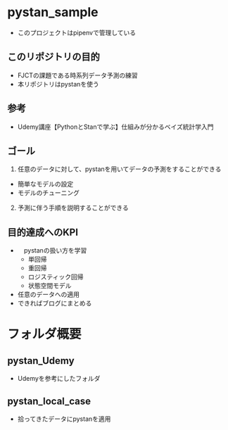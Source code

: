 # pystan_sample
- このプロジェクトはpipenvで管理している
## このリポジトリの目的
- FJCTの課題である時系列データ予測の練習
- 本リポジトリはpystanを使う

## 参考
- Udemy講座【PythonとStanで学ぶ】仕組みが分かるベイズ統計学入門

## ゴール
1. 任意のデータに対して、pystanを用いてデータの予測をすることができる
  - 簡単なモデルの設定
  - モデルのチューニング
2. 予測に伴う手順を説明することができる

## 目的達成へのKPI
- 　pystanの扱い方を学習
  - 単回帰
  - 重回帰
  - ロジスティック回帰
  - 状態空間モデル
- 任意のデータへの適用
- できればブログにまとめる
# フォルダ概要
## pystan_Udemy
- Udemyを参考にしたフォルダ
## pystan_local_case
- 拾ってきたデータにpystanを適用
